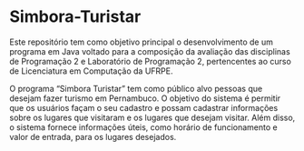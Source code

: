 # Simbora-Turistar
Este repositório tem como objetivo principal o desenvolvimento de um programa em Java voltado para a composição da avaliação das disciplinas de Programação 2 e Laboratório de Programação 2, pertencentes ao curso de Licenciatura em Computação da UFRPE.

O programa “Simbora Turistar” tem como público alvo pessoas que desejam fazer turismo em Pernambuco. O objetivo do sistema é permitir que os usuários façam o seu cadastro e possam cadastrar informações sobre os lugares que visitaram e os lugares que desejam visitar. Além disso, o sistema fornece informações úteis, como horário de funcionamento e valor de entrada, para os lugares desejados.

